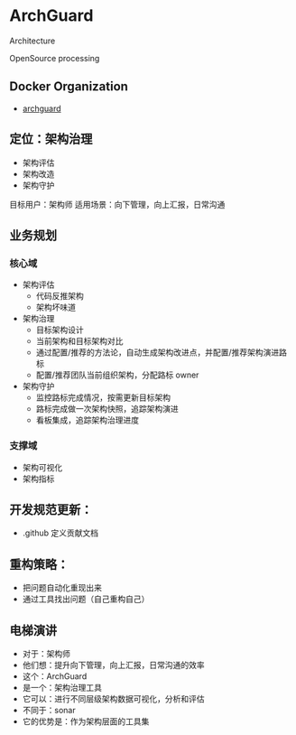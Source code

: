 # ArchGuard

Architecture

OpenSource processing

## Docker Organization
 - [archguard](https://hub.docker.com/orgs/archguard/repositories)

## 定位：架构治理
- 架构评估
- 架构改造
- 架构守护

目标用户：架构师
适用场景：向下管理，向上汇报，日常沟通

## 业务规划
### 核心域
- 架构评估
	- 代码反推架构
	- 架构坏味道
- 架构治理
	- 目标架构设计
	- 当前架构和目标架构对比
	- 通过配置/推荐的方法论，自动生成架构改进点，并配置/推荐架构演进路标
	- 配置/推荐团队当前组织架构，分配路标 owner
- 架构守护
	- 监控路标完成情况，按需更新目标架构
	- 路标完成做一次架构快照，追踪架构演进
	- 看板集成，追踪架构治理进度
### 支撑域
- 架构可视化
- 架构指标

## 开发规范更新：
- .github 定义贡献文档

## 重构策略：
- 把问题自动化重现出来
- 通过工具找出问题（自己重构自己）

## 电梯演讲
- 对于：架构师
- 他们想：提升向下管理，向上汇报，日常沟通的效率
- 这个：ArchGuard
- 是一个：架构治理工具
- 它可以：进行不同层级架构数据可视化，分析和评估
- 不同于：sonar
- 它的优势是：作为架构层面的工具集
